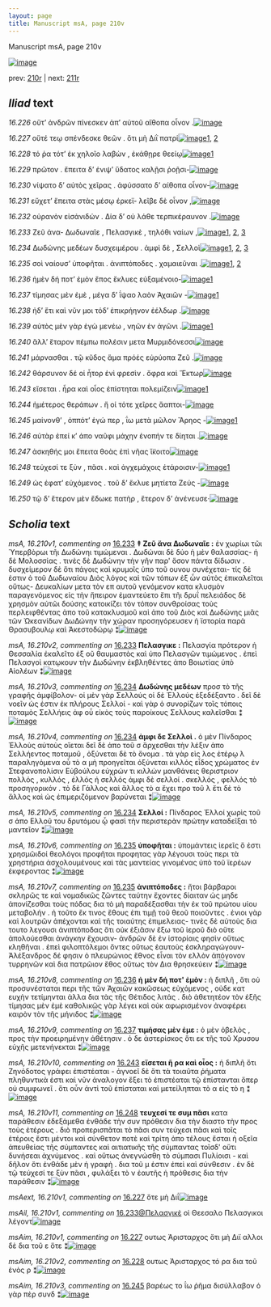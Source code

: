 ```yaml
---
layout: page
title: Manuscript msA, page 210v
---
```


Manuscript msA, page 210v

[![image](http://www.homermultitext.org/iipsrv?OBJ=IIP,1.0&FIF=/project/homer/pyramidal/deepzoom/hmt/vaimg/2017a/VA210VN_0712.tif&WID=100&CVT=JPEG)](http://www.homermultitext.org/ict2/?urn=urn:cite2:hmt:vaimg.2017a:VA210VN_0712)

prev:  [210r](../210r/) | next:  [211r](../211r/)

## *Iliad* text

*16.226* <a id="16.226"/> οὔτ’ ἀνδρῶν πίνεσκεν ἀπ’ αὐτοῦ αἴθοπα οἶνον .[![image](http://www.homermultitext.org/iipsrv?OBJ=IIP,1.0&FIF=/project/homer/pyramidal/deepzoom/hmt/vaimg/2017a/VA210VN_0712.tif&RGN=0.4873,0.2248,0.4385,0.02877&WID=1000&CVT=JPEG)](http://www.homermultitext.org/ict2/?urn=urn:cite2:hmt:vaimg.2017a:VA210VN_0712@0.4873,0.2248,0.4385,0.02877)

*16.227* <a id="16.227"/> οὔτέ τεῳ σπένδεσκε θεῶν . ὅτι μὴ Διῒ πατρί[![image](http://www.homermultitext.org/iipsrv?OBJ=IIP,1.0&FIF=/project/homer/pyramidal/deepzoom/hmt/vaimg/2017a/VA210VN_0712.tif&RGN=0.4941,0.2512,0.4246,0.02075&WID=1000&CVT=JPEG)](http://www.homermultitext.org/ict2/?urn=urn:cite2:hmt:vaimg.2017a:VA210VN_0712@0.4941,0.2512,0.4246,0.02075)[1](#msAim_16.210v1), [2](#msAext_16.210v1)

*16.228* <a id="16.228"/> τό ῥα τότ’ ἐκ χηλοῖο λαβὼν , ἐκάθῃρε θεείῳ[![image](http://www.homermultitext.org/iipsrv?OBJ=IIP,1.0&FIF=/project/homer/pyramidal/deepzoom/hmt/vaimg/2017a/VA210VN_0712.tif&RGN=0.4891,0.2700,0.4246,0.02075&WID=1000&CVT=JPEG)](http://www.homermultitext.org/ict2/?urn=urn:cite2:hmt:vaimg.2017a:VA210VN_0712@0.4891,0.2700,0.4246,0.02075)[1](#msAim_16.210v2)

*16.229* <a id="16.229"/> πρῶτον . ἔπειτα δ’ ένιψ’ ὕδατος καλῇσι ῥοῇσι-[![image](http://www.homermultitext.org/iipsrv?OBJ=IIP,1.0&FIF=/project/homer/pyramidal/deepzoom/hmt/vaimg/2017a/VA210VN_0712.tif&RGN=0.4860,0.2837,0.4440,0.02683&WID=1000&CVT=JPEG)](http://www.homermultitext.org/ict2/?urn=urn:cite2:hmt:vaimg.2017a:VA210VN_0712@0.4860,0.2837,0.4440,0.02683)

*16.230* <a id="16.230"/> νίψατο δ’ αὐτὸς χεῖρας . ἀφύσσατο δ’ αίθοπα οἶνον-[![image](http://www.homermultitext.org/iipsrv?OBJ=IIP,1.0&FIF=/project/homer/pyramidal/deepzoom/hmt/vaimg/2017a/VA210VN_0712.tif&RGN=0.4878,0.3035,0.4515,0.02545&WID=1000&CVT=JPEG)](http://www.homermultitext.org/ict2/?urn=urn:cite2:hmt:vaimg.2017a:VA210VN_0712@0.4878,0.3035,0.4515,0.02545)

*16.231* <a id="16.231"/> εὔχετ’ ἔπειτα στὰς μέσῳ έρκεϊ- λεῖβε δὲ οἶνον ,[![image](http://www.homermultitext.org/iipsrv?OBJ=IIP,1.0&FIF=/project/homer/pyramidal/deepzoom/hmt/vaimg/2017a/VA210VN_0712.tif&RGN=0.4878,0.3213,0.4490,0.02642&WID=1000&CVT=JPEG)](http://www.homermultitext.org/ict2/?urn=urn:cite2:hmt:vaimg.2017a:VA210VN_0712@0.4878,0.3213,0.4490,0.02642)

*16.232* <a id="16.232"/> οὐρανὸν εἰσἀνιδών . Δία δ’ οὐ λάθε τερπικέραυνον .[![image](http://www.homermultitext.org/iipsrv?OBJ=IIP,1.0&FIF=/project/homer/pyramidal/deepzoom/hmt/vaimg/2017a/VA210VN_0712.tif&RGN=0.4899,0.3434,0.4609,0.02642&WID=1000&CVT=JPEG)](http://www.homermultitext.org/ict2/?urn=urn:cite2:hmt:vaimg.2017a:VA210VN_0712@0.4899,0.3434,0.4609,0.02642)

*16.233* <a id="16.233"/> Ζεῦ άνα- Δωδωναῖε , Πελασγικὲ , τηλόθι ναίων ,[![image](http://www.homermultitext.org/iipsrv?OBJ=IIP,1.0&FIF=/project/homer/pyramidal/deepzoom/hmt/vaimg/2017a/VA210VN_0712.tif&RGN=0.4860,0.3642,0.4609,0.02642&WID=1000&CVT=JPEG)](http://www.homermultitext.org/ict2/?urn=urn:cite2:hmt:vaimg.2017a:VA210VN_0712@0.4860,0.3642,0.4609,0.02642)[1](#msAil_16.210v1), [2](#msA_16.210v2), [3](#msA_16.210v1)

*16.234* <a id="16.234"/> Δωδώνης μεδέων δυσχειμέρου . ἀμφὶ δὲ , Σελλοὶ[![image](http://www.homermultitext.org/iipsrv?OBJ=IIP,1.0&FIF=/project/homer/pyramidal/deepzoom/hmt/vaimg/2017a/VA210VN_0712.tif&RGN=0.4854,0.3826,0.4609,0.02642&WID=1000&CVT=JPEG)](http://www.homermultitext.org/ict2/?urn=urn:cite2:hmt:vaimg.2017a:VA210VN_0712@0.4854,0.3826,0.4609,0.02642)[1](#msA_16.210v4), [2](#msA_16.210v5), [3](#msA_16.210v3)

*16.235* <a id="16.235"/> σοὶ ναίουσ’ ὑποφῆται . ἀνιπτόποδες . χαμαιεῦναι .[![image](http://www.homermultitext.org/iipsrv?OBJ=IIP,1.0&FIF=/project/homer/pyramidal/deepzoom/hmt/vaimg/2017a/VA210VN_0712.tif&RGN=0.4816,0.4018,0.4609,0.02642&WID=1000&CVT=JPEG)](http://www.homermultitext.org/ict2/?urn=urn:cite2:hmt:vaimg.2017a:VA210VN_0712@0.4816,0.4018,0.4609,0.02642)[1](#msA_16.210v7), [2](#msA_16.210v6)

*16.236* <a id="16.236"/> ἠμὲν δή ποτ’ ἐμὸν ἔπος ἔκλυες εὐξαμένοιο-[![image](http://www.homermultitext.org/iipsrv?OBJ=IIP,1.0&FIF=/project/homer/pyramidal/deepzoom/hmt/vaimg/2017a/VA210VN_0712.tif&RGN=0.4860,0.4188,0.4479,0.02642&WID=1000&CVT=JPEG)](http://www.homermultitext.org/ict2/?urn=urn:cite2:hmt:vaimg.2017a:VA210VN_0712@0.4860,0.4188,0.4479,0.02642)[1](#msA_16.210v8)

*16.237* <a id="16.237"/> τίμησας μὲν ἐμὲ , μέγα δ’ ΐψαο λαὸν Ἀχαιῶν -[![image](http://www.homermultitext.org/iipsrv?OBJ=IIP,1.0&FIF=/project/homer/pyramidal/deepzoom/hmt/vaimg/2017a/VA210VN_0712.tif&RGN=0.4873,0.4391,0.4490,0.02490&WID=1000&CVT=JPEG)](http://www.homermultitext.org/ict2/?urn=urn:cite2:hmt:vaimg.2017a:VA210VN_0712@0.4873,0.4391,0.4490,0.02490)[1](#msA_16.210v9)

*16.238* <a id="16.238"/> ἠδ’ ἔτι καὶ νῦν μοι τόδ’ ἐπικρήηνον ἐέλδωρ .[![image](http://www.homermultitext.org/iipsrv?OBJ=IIP,1.0&FIF=/project/homer/pyramidal/deepzoom/hmt/vaimg/2017a/VA210VN_0712.tif&RGN=0.4854,0.4562,0.4385,0.02490&WID=1000&CVT=JPEG)](http://www.homermultitext.org/ict2/?urn=urn:cite2:hmt:vaimg.2017a:VA210VN_0712@0.4854,0.4562,0.4385,0.02490)

*16.239* <a id="16.239"/> αὐτὸς μὲν γὰρ ἐγὼ μενέω , νηῶν ἐν ἀγῶνι .[![image](http://www.homermultitext.org/iipsrv?OBJ=IIP,1.0&FIF=/project/homer/pyramidal/deepzoom/hmt/vaimg/2017a/VA210VN_0712.tif&RGN=0.4829,0.4754,0.4121,0.02490&WID=1000&CVT=JPEG)](http://www.homermultitext.org/ict2/?urn=urn:cite2:hmt:vaimg.2017a:VA210VN_0712@0.4829,0.4754,0.4121,0.02490)[1](#msAint_16.210v1)

*16.240* <a id="16.240"/> ἂλλ’ ἕταρον πέμπω πολέσιν μετα Μυρμιδόνεσσι[![image](http://www.homermultitext.org/iipsrv?OBJ=IIP,1.0&FIF=/project/homer/pyramidal/deepzoom/hmt/vaimg/2017a/VA210VN_0712.tif&RGN=0.4860,0.4957,0.4484,0.02490&WID=1000&CVT=JPEG)](http://www.homermultitext.org/ict2/?urn=urn:cite2:hmt:vaimg.2017a:VA210VN_0712@0.4860,0.4957,0.4484,0.02490)

*16.241* <a id="16.241"/> μάρνασθαι . τῷ κῦδος ἅμα πρόἑς εὐρύοπα Ζεῦ .[![image](http://www.homermultitext.org/iipsrv?OBJ=IIP,1.0&FIF=/project/homer/pyramidal/deepzoom/hmt/vaimg/2017a/VA210VN_0712.tif&RGN=0.4873,0.5136,0.4484,0.02642&WID=1000&CVT=JPEG)](http://www.homermultitext.org/ict2/?urn=urn:cite2:hmt:vaimg.2017a:VA210VN_0712@0.4873,0.5136,0.4484,0.02642)

*16.242* <a id="16.242"/> θάρσυνον δέ οἱ ἦτορ ἐνὶ φρεσὶν . ὄφρα καὶ Ἕκτωρ[![image](http://www.homermultitext.org/iipsrv?OBJ=IIP,1.0&FIF=/project/homer/pyramidal/deepzoom/hmt/vaimg/2017a/VA210VN_0712.tif&RGN=0.4836,0.5329,0.4484,0.02642&WID=1000&CVT=JPEG)](http://www.homermultitext.org/ict2/?urn=urn:cite2:hmt:vaimg.2017a:VA210VN_0712@0.4836,0.5329,0.4484,0.02642)

*16.243* <a id="16.243"/> εἴσεται . ἦρα καὶ οἶος ἐπίστηται πολεμίζειν[![image](http://www.homermultitext.org/iipsrv?OBJ=IIP,1.0&FIF=/project/homer/pyramidal/deepzoom/hmt/vaimg/2017a/VA210VN_0712.tif&RGN=0.4936,0.5545,0.4265,0.02351&WID=1000&CVT=JPEG)](http://www.homermultitext.org/ict2/?urn=urn:cite2:hmt:vaimg.2017a:VA210VN_0712@0.4936,0.5545,0.4265,0.02351)[1](#msA_16.210v10)

*16.244* <a id="16.244"/> ἡμέτερος θεράπων . ἤ οἱ τότε χεῖρες ἄαπτοι-[![image](http://www.homermultitext.org/iipsrv?OBJ=IIP,1.0&FIF=/project/homer/pyramidal/deepzoom/hmt/vaimg/2017a/VA210VN_0712.tif&RGN=0.4917,0.5705,0.4265,0.02351&WID=1000&CVT=JPEG)](http://www.homermultitext.org/ict2/?urn=urn:cite2:hmt:vaimg.2017a:VA210VN_0712@0.4917,0.5705,0.4265,0.02351)

*16.245* <a id="16.245"/> μαίνονθ’ , ὁππότ’ ἐγώ περ , ΐω μετὰ μῶλον Ἄρηος -[![image](http://www.homermultitext.org/iipsrv?OBJ=IIP,1.0&FIF=/project/homer/pyramidal/deepzoom/hmt/vaimg/2017a/VA210VN_0712.tif&RGN=0.4904,0.5893,0.4541,0.02683&WID=1000&CVT=JPEG)](http://www.homermultitext.org/ict2/?urn=urn:cite2:hmt:vaimg.2017a:VA210VN_0712@0.4904,0.5893,0.4541,0.02683)[1](#msAim_16.210v3)

*16.246* <a id="16.246"/> αὐτὰρ ἐπεί κ’ ἀπο ναῦφι μάχην ἐνοπήν τε δίηται .[![image](http://www.homermultitext.org/iipsrv?OBJ=IIP,1.0&FIF=/project/homer/pyramidal/deepzoom/hmt/vaimg/2017a/VA210VN_0712.tif&RGN=0.4904,0.6072,0.4541,0.02683&WID=1000&CVT=JPEG)](http://www.homermultitext.org/ict2/?urn=urn:cite2:hmt:vaimg.2017a:VA210VN_0712@0.4904,0.6072,0.4541,0.02683)

*16.247* <a id="16.247"/> ἀσκηθής μοι ἔπειτα θοὰς ἐπὶ νῆας ἵ̈κοιτο[![image](http://www.homermultitext.org/iipsrv?OBJ=IIP,1.0&FIF=/project/homer/pyramidal/deepzoom/hmt/vaimg/2017a/VA210VN_0712.tif&RGN=0.4901,0.6253,0.4364,0.02407&WID=1000&CVT=JPEG)](http://www.homermultitext.org/ict2/?urn=urn:cite2:hmt:vaimg.2017a:VA210VN_0712@0.4901,0.6253,0.4364,0.02407)

*16.248* <a id="16.248"/> τεύχεσί τε ξὺν , πᾶσι . καὶ ἀγχεμάχοις ἑτάροισιν-[![image](http://www.homermultitext.org/iipsrv?OBJ=IIP,1.0&FIF=/project/homer/pyramidal/deepzoom/hmt/vaimg/2017a/VA210VN_0712.tif&RGN=0.4856,0.6466,0.4364,0.02918&WID=1000&CVT=JPEG)](http://www.homermultitext.org/ict2/?urn=urn:cite2:hmt:vaimg.2017a:VA210VN_0712@0.4856,0.6466,0.4364,0.02918)[1](#msA_16.210v11)

*16.249* <a id="16.249"/> ὡς έφατ’ εὐχόμενος . τοῦ δ’ ἔκλυε μητίετα Ζεύς -[![image](http://www.homermultitext.org/iipsrv?OBJ=IIP,1.0&FIF=/project/homer/pyramidal/deepzoom/hmt/vaimg/2017a/VA210VN_0712.tif&RGN=0.4856,0.6550,0.4560,0.03762&WID=1000&CVT=JPEG)](http://www.homermultitext.org/ict2/?urn=urn:cite2:hmt:vaimg.2017a:VA210VN_0712@0.4856,0.6550,0.4560,0.03762)

*16.250* <a id="16.250"/> τῷ δ’ ἕτερον μὲν ἔδωκε πατὴρ , ἕτερον δ’ ἀνένευσε·[![image](http://www.homermultitext.org/iipsrv?OBJ=IIP,1.0&FIF=/project/homer/pyramidal/deepzoom/hmt/vaimg/2017a/VA210VN_0712.tif&RGN=0.4851,0.6795,0.4560,0.03112&WID=1000&CVT=JPEG)](http://www.homermultitext.org/ict2/?urn=urn:cite2:hmt:vaimg.2017a:VA210VN_0712@0.4851,0.6795,0.4560,0.03112)

## *Scholia* text

*msA, 16.210v1, commenting on* [16.233](#16.233)  <a id="msA_16.210v1"/> **‡ Ζεῦ ἄνα Δωδωναῖε :** ἐν χωρίωι τῶι Ὑπερβὸρωι τῆι Δωδώνηι τιμώμεναι . Δωδώναι δὲ δύο ἡ μὲν θαλασσίας- ἡ δὲ Μολοσσίας . τινὲς δὲ Δωδώνην τὴν γῆν παρ' ὅσον πάντα δίδωσιν . δυσχείμερον δὲ ὅτι πάγοις καὶ κρυμοῖς ὑπο τοῦ ουνου συνέχεται- τίς δὲ ἐστιν ὁ τοῦ Δωδωναίου Διὸς λόγος καὶ τῶν τόπων ἐξ ὧν αὐτὸς ἐπικαλεῖται οὕτως- Δευκαλίων μετα τὸν επ αυτοῦ γενόμενον κατα κλυσμὸν παραγενόμενος εἰς τὴν ἤπειρον ἐμαντεύετο ἔπι τῆι δρυΐ πελειάδος δὲ χρησμὸν αὐτῶι δούσης κατοικίζει τὸν τόπον συνθροίσας τοὺς περλειφθέντας ἀπο τοῦ κατακλυσμοῦ καὶ ἀπο τοῦ Διὸς καὶ Δωδώνης μιᾶς τῶν Ὠκεανίδων ΔωΔώνην τὴν χώραν προσηγόρευσεν ἡ ϊστορία παρὰ Θρασυβουλῳ καὶ Ἀκεστοδώρῳ ⁑[![image](http://www.homermultitext.org/iipsrv?OBJ=IIP,1.0&FIF=/project/homer/pyramidal/deepzoom/hmt/vaimg/2017a/VA210VN_0712.tif&RGN=0.231,0.1156,0.702,0.0811&WID=1000&CVT=JPEG)](http://www.homermultitext.org/ict2/?urn=urn:cite2:hmt:vaimg.2017a:VA210VN_0712@0.231,0.1156,0.702,0.0811)

*msA, 16.210v2, commenting on* [16.233](#16.233)  <a id="msA_16.210v2"/> **Πελασγικε :** Πελασγία πρότερον ἡ Θεσσαλία ἐκαλεῖτο ἐξ οῦ θαυμαστὸς καὶ ὑπο Πελασγῶν τιμώμενος . ἐπεὶ Πελασγοὶ κατῳκουν τὴν Δωδώνην ἐκβληθέντες ἀπο Βοιωτίας ὑπὸ Αἰολέων ⁑[![image](http://www.homermultitext.org/iipsrv?OBJ=IIP,1.0&FIF=/project/homer/pyramidal/deepzoom/hmt/vaimg/2017a/VA210VN_0712.tif&RGN=0.233,0.1772,0.712,0.0345&WID=1000&CVT=JPEG)](http://www.homermultitext.org/ict2/?urn=urn:cite2:hmt:vaimg.2017a:VA210VN_0712@0.233,0.1772,0.712,0.0345)

*msA, 16.210v3, commenting on* [16.234](#16.234)  <a id="msA_16.210v3"/> **Δωδώνης μεδέων** προσ τὸ τῆς γραφῆς ἀμφίβολον- οἱ μὲν γὰρ Σελλούς οἱ δὲ Ἐλλούς ἐξεδέξαντο . δεῖ δὲ νοεῖν ὡς ἐστιν ἐκ πλήρους Σελλοί - καὶ γὰρ ὁ συνορίζων τοῖς τόποις ποταμὸς Σελλήεις ἀφ οὗ εἰκὸς τοὺς παροίκους Σελλους καλεῖσθαι ⁑[![image](http://www.homermultitext.org/iipsrv?OBJ=IIP,1.0&FIF=/project/homer/pyramidal/deepzoom/hmt/vaimg/2017a/VA210VN_0712.tif&RGN=0.229,0.2035,0.211,0.0871&WID=1000&CVT=JPEG)](http://www.homermultitext.org/ict2/?urn=urn:cite2:hmt:vaimg.2017a:VA210VN_0712@0.229,0.2035,0.211,0.0871)

*msA, 16.210v4, commenting on* [16.234](#16.234)  <a id="msA_16.210v4"/> **ἀμφι δε Σελλοὶ .** ὁ μὲν Πίνδαρος Ἐλλοὺς αὐτοὺς οἵεται δεῖ δὲ ἀπο τοῦ σ ἄρχεσθαι τὴν λέξιν ἀπο Σελλήεντος ποταμοῦ , ὀξύνεται δὲ τὸ ὄνομα . τὰ γὰρ εὶς λος ἑτέρῳ λ παραληγόμενα οὗ τὸ α μὴ προηγεῖται ὀξύνεται κιλλός εἶδος χρώματος ἐν Στεφανοπολίσιν Εὐβούλου εὐχρών τι κιλλὼν μανθάνεις θεριστριον πολλός , κυλλός , ἐλλός ἠ σελλός ἀμφι δὲ σελλοί . σκελλός , φελλός τὸ προσηγορικόν . τὸ δὲ Γάλλος καὶ ἄλλος τὸ α ἔχει προ τοῦ λ ἔτι δὲ τὸ ἄλλος καὶ ὡς ἐπιμεριζόμενον βαρύνεται ⁑[![image](http://www.homermultitext.org/iipsrv?OBJ=IIP,1.0&FIF=/project/homer/pyramidal/deepzoom/hmt/vaimg/2017a/VA210VN_0712.tif&RGN=0.213,0.28,0.235,0.1509&WID=1000&CVT=JPEG)](http://www.homermultitext.org/ict2/?urn=urn:cite2:hmt:vaimg.2017a:VA210VN_0712@0.213,0.28,0.235,0.1509)

*msA, 16.210v5, commenting on* [16.234](#16.234)  <a id="msA_16.210v5"/> **Σελλοί :** Πίνδαρος Ἐλλοί χωρὶς τοῦ σ ἀπο Ελλοῦ του δρυτόμου ᾧ φασὶ τὴν περιστερὰν πρώτην καταδεῖξαι τὸ μαντεῖον ⁑[![image](http://www.homermultitext.org/iipsrv?OBJ=IIP,1.0&FIF=/project/homer/pyramidal/deepzoom/hmt/vaimg/2017a/VA210VN_0712.tif&RGN=0.219,0.4287,0.232,0.036&WID=1000&CVT=JPEG)](http://www.homermultitext.org/ict2/?urn=urn:cite2:hmt:vaimg.2017a:VA210VN_0712@0.219,0.4287,0.232,0.036)

*msA, 16.210v6, commenting on* [16.235](#16.235)  <a id="msA_16.210v6"/> **ὑποφῆται :** ὑπομάντεις ἱερεῖς ὅ ἐστι χρησμῶιδοί θεολόγοι προφῆται προφητας γὰρ λέγουσι τοὺς περι τὰ χρηστήρια ἀσχολουμένους καὶ τὰς μαντείας γινομένας ὐπὸ τοῦ ϊερέων ἐκφεροντας ⁑[![image](http://www.homermultitext.org/iipsrv?OBJ=IIP,1.0&FIF=/project/homer/pyramidal/deepzoom/hmt/vaimg/2017a/VA210VN_0712.tif&RGN=0.209,0.4602,0.241,0.0638&WID=1000&CVT=JPEG)](http://www.homermultitext.org/ict2/?urn=urn:cite2:hmt:vaimg.2017a:VA210VN_0712@0.209,0.4602,0.241,0.0638)

*msA, 16.210v7, commenting on* [16.235](#16.235)  <a id="msA_16.210v7"/> **ἀνιπτόποδες :** ἤτοι βάρβαροι σκληρῶς τε καὶ νομαδικῶς ζῶντες ταύτην ἔχοντες δίαιταν ὡς μηδε ἀπονίζεσθαι τοὺς πόδας δια τὸ μὴ παραδέξασθαι τὴν ἐκ τοῦ πρώτου υἱου μεταβολήν . ἠ τοῦτο ἔκ τινος ἔθους ἐπι τιμῇ τοῦ θεοῦ ποιοῦντες . ἐνιοι γὰρ καὶ λουτρῶν ἀπέχονται καὶ τῆς τοιαύτης ἐπιμελειας- τινὲς δὲ αὐτοὺς δια τουτο λεγουσι ἀνιπτόποδας ὅτι οὐκ ἐξιᾶσιν ἔξω τοῦ ἱεροῦ διὸ οὔτε ἀπολούεσθαι ἀνάγκην ἔχουσιν- ἀνδρῶν δὲ ἐν ἱστορίαις φησὶν οὕτως κληθῆναι . ἐπεὶ φιλοπτόλεμοι ὄντες οὕτως ἑαυτοὺς ἐσκληραγώγουν- Ἀλέξανδρος δέ φησιν ὁ πλευρώνιος ἔθνος εἶναι τὸν ελλὸν ἀπόγονον τυρρηνῶν καὶ δια πατρῶιον ἔθος οὕτως τὸν Δια θρησκεύειν ⁑[![image](http://www.homermultitext.org/iipsrv?OBJ=IIP,1.0&FIF=/project/homer/pyramidal/deepzoom/hmt/vaimg/2017a/VA210VN_0712.tif&RGN=0.199,0.512,0.264,0.1997&WID=1000&CVT=JPEG)](http://www.homermultitext.org/ict2/?urn=urn:cite2:hmt:vaimg.2017a:VA210VN_0712@0.199,0.512,0.264,0.1997)

*msA, 16.210v8, commenting on* [16.236](#16.236)  <a id="msA_16.210v8"/> **ἠ μὲν δή ποτ' ἐμὸν :** ἡ διπλῆ , ὅτι οὐ προσυνέσταται περι τῆς τῶν Ἀχαιῶν κακῶσεως εὐχόμενος , οὐδε κατ ευχὴν τετίμηνται ἀλλα δια τὰς τῆς Θέτιδος λιτάς . διὸ ἀθετητέον τὸν ἑξῆς τίμησας μὲν ἐμὲ καθολικῶς γὰρ λέγει καὶ οὐκ αφωρισμένον ἀναφέρει καιρὸν τὸν τῆς μήνιδος ⁑[![image](http://www.homermultitext.org/iipsrv?OBJ=IIP,1.0&FIF=/project/homer/pyramidal/deepzoom/hmt/vaimg/2017a/VA210VN_0712.tif&RGN=0.219,0.705,0.732,0.0383&WID=1000&CVT=JPEG)](http://www.homermultitext.org/ict2/?urn=urn:cite2:hmt:vaimg.2017a:VA210VN_0712@0.219,0.705,0.732,0.0383)

*msA, 16.210v9, commenting on* [16.237](#16.237)  <a id="msA_16.210v9"/> **τιμήσας μὲν ἐμε :** ὁ μὲν ὀβελὸς , προς τὴν προειρημένην ἀθέτησιν . ὁ δε ἀστερίσκος ὅτι εκ τῆς τοῦ Χρυσου εὐχῆς μετενήνεκται ⁑[![image](http://www.homermultitext.org/iipsrv?OBJ=IIP,1.0&FIF=/project/homer/pyramidal/deepzoom/hmt/vaimg/2017a/VA210VN_0712.tif&RGN=0.175,0.7365,0.67,0.021&WID=1000&CVT=JPEG)](http://www.homermultitext.org/ict2/?urn=urn:cite2:hmt:vaimg.2017a:VA210VN_0712@0.175,0.7365,0.67,0.021)

*msA, 16.210v10, commenting on* [16.243](#16.243)  <a id="msA_16.210v10"/> **εἴσεται ῆ ρα καὶ οἷος :** ἡ διπλῆ ὅτι Ζηνόδοτος γράφει ἐπιστέαται - ἀγνοεῖ δὲ ὅτι τὰ τοιαῦτα ῥήματα πληθυντικὰ ἐστι καὶ νῦν ἀναλογον ἕξει τὸ ἐπιστέαται τῷ ἐπίστανται ὅπερ οὐ συμφωνεῖ . ὅτι οὖν ἀντὶ τοῦ ἐπίσταται καὶ μετείληπται τὸ α εἰς τὸ η ⁑[![image](http://www.homermultitext.org/iipsrv?OBJ=IIP,1.0&FIF=/project/homer/pyramidal/deepzoom/hmt/vaimg/2017a/VA210VN_0712.tif&RGN=0.21,0.747,0.726,0.0308&WID=1000&CVT=JPEG)](http://www.homermultitext.org/ict2/?urn=urn:cite2:hmt:vaimg.2017a:VA210VN_0712@0.21,0.747,0.726,0.0308)

*msA, 16.210v11, commenting on* [16.248](#16.248)  <a id="msA_16.210v11"/> **τευχεσί τε συμ πᾶσι** κατα παράθεσιν ἐδεξάμεθα ἐνθάδε τὴν συν πρόθεσιν δια τὴν διαστο τὴν προς τοὺς ἑτέρους . διὸ προπερισπᾶται τὸ πᾶσι συν τεύχεσι πᾶσι καὶ τοῖς ἑτέροις ἔστι μέντοι καὶ σύνθετον ποτὲ καὶ τρίτη ἀπο τέλους ἔσται ἡ οξεῖα ἀπευθείας τῆς σύμπαντες καὶ αιτιατικῆς τῆς σύμπαντας τοῖσδ' οὔτι δυνήσεαι ἀχνύμενος . καὶ οὕτως ἀνεγνώσθη τὸ σύμπασι Πυλίοισι - καὶ δῆλον ὅτι ἐνθάδε μὲν ἡ γραφὴ . δια τοῦ μ ἐστιν ἐπεὶ καὶ σύνθεσιν . ἐν δὲ τῷ τεύχεσί τε ξὺν πᾶσι , φυλάξει τὸ ν ἑαυτῆς ἡ πρόθεσις δια τὴν παράθεσιν ⁑[![image](http://www.homermultitext.org/iipsrv?OBJ=IIP,1.0&FIF=/project/homer/pyramidal/deepzoom/hmt/vaimg/2017a/VA210VN_0712.tif&RGN=0.214,0.7725,0.726,0.0586&WID=1000&CVT=JPEG)](http://www.homermultitext.org/ict2/?urn=urn:cite2:hmt:vaimg.2017a:VA210VN_0712@0.214,0.7725,0.726,0.0586)

*msAext, 16.210v1, commenting on* [16.227](#16.227)  <a id="msAext_16.210v1"/> ὅτε μὴ Διΐ[![image](http://www.homermultitext.org/iipsrv?OBJ=IIP,1.0&FIF=/project/homer/pyramidal/deepzoom/hmt/vaimg/2017a/VA210VN_0712.tif&RGN=0.139,0.238,0.063,0.0315&WID=1000&CVT=JPEG)](http://www.homermultitext.org/ict2/?urn=urn:cite2:hmt:vaimg.2017a:VA210VN_0712@0.139,0.238,0.063,0.0315)

*msAil, 16.210v1, commenting on* [16.233@Πελασγικὲ](#16.233@Πελασγικὲ)  <a id="msAil_16.210v1"/> οἱ Θεεσαλο Πελασγικοι λέγοντ[![image](http://www.homermultitext.org/iipsrv?OBJ=IIP,1.0&FIF=/project/homer/pyramidal/deepzoom/hmt/vaimg/2017a/VA210VN_0712.tif&RGN=0.718,0.3604,0.129,0.0098&WID=1000&CVT=JPEG)](http://www.homermultitext.org/ict2/?urn=urn:cite2:hmt:vaimg.2017a:VA210VN_0712@0.718,0.3604,0.129,0.0098)

*msAim, 16.210v1, commenting on* [16.227](#16.227)  <a id="msAim_16.210v1"/> ουτως Ἀρισταρχος ὅτι μὴ Διϊ αλλοι δὲ δια τοῦ ε ὅτε ⁑[![image](http://www.homermultitext.org/iipsrv?OBJ=IIP,1.0&FIF=/project/homer/pyramidal/deepzoom/hmt/vaimg/2017a/VA210VN_0712.tif&RGN=0.433,0.25,0.062,0.0255&WID=1000&CVT=JPEG)](http://www.homermultitext.org/ict2/?urn=urn:cite2:hmt:vaimg.2017a:VA210VN_0712@0.433,0.25,0.062,0.0255)

*msAim, 16.210v2, commenting on* [16.228](#16.228)  <a id="msAim_16.210v2"/> ουτως Ἀρισταρχος τό ρα δια τοῦ ἑνὸς ρ ⁑[![image](http://www.homermultitext.org/iipsrv?OBJ=IIP,1.0&FIF=/project/homer/pyramidal/deepzoom/hmt/vaimg/2017a/VA210VN_0712.tif&RGN=0.437,0.274,0.052,0.0323&WID=1000&CVT=JPEG)](http://www.homermultitext.org/ict2/?urn=urn:cite2:hmt:vaimg.2017a:VA210VN_0712@0.437,0.274,0.052,0.0323)

*msAim, 16.210v3, commenting on* [16.245](#16.245)  <a id="msAim_16.210v3"/> βαρέως το ΐω ῥῆμα δισύλλαβον ὁ γὰρ πὲρ συνδ ⁑[![image](http://www.homermultitext.org/iipsrv?OBJ=IIP,1.0&FIF=/project/homer/pyramidal/deepzoom/hmt/vaimg/2017a/VA210VN_0712.tif&RGN=0.447,0.5968,0.053,0.0601&WID=1000&CVT=JPEG)](http://www.homermultitext.org/ict2/?urn=urn:cite2:hmt:vaimg.2017a:VA210VN_0712@0.447,0.5968,0.053,0.0601)